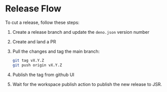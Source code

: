 # Release Flow

To cut a release, follow these steps:

1. Create a release branch and update the `deno.json` version number

1. Create and land a PR

1. Pull the changes and tag the main branch:

   ```sh
   git tag vX.Y.Z
   git push origin vX.Y.Z
   ```

1. Publish the tag from github UI

1. Wait for the workspace publish action to publish the new release to JSR.
